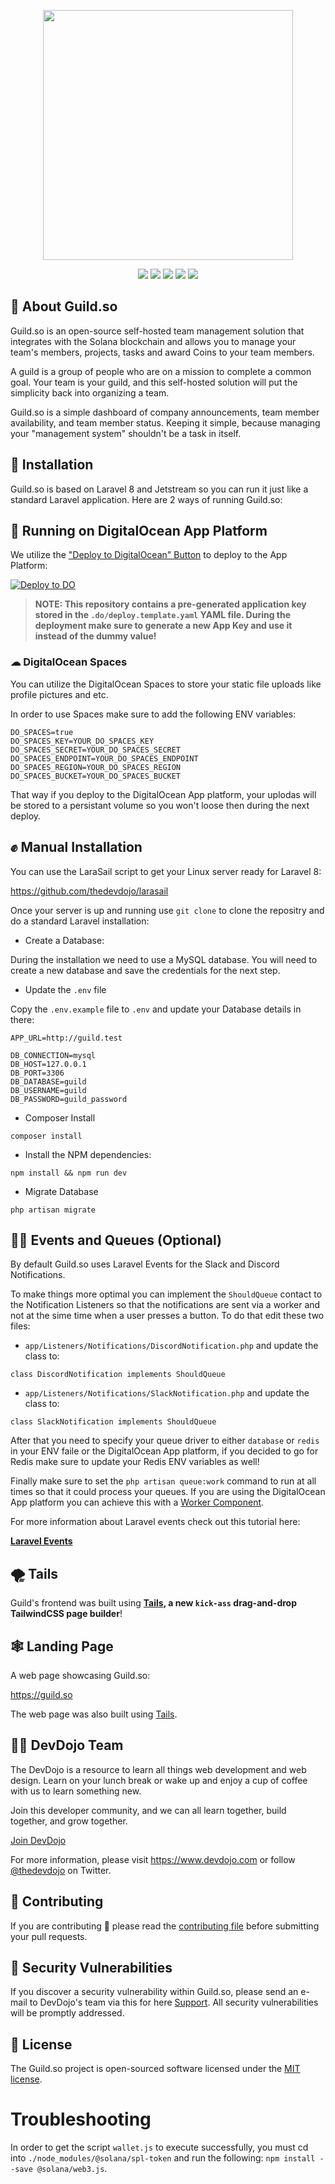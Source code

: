 <p align="center">
    <a href="https://guild.so" target="_blank">
        <img src="https://imgur.com/i3r2bzX.png" width="400">
    </a>
</p>

<div align="center">
    <p>
	    <a name="stars"><img src="https://img.shields.io/github/stars/thedevdojo/guild?style=for-the-badge"></a>
	    <a name="forks"><img src="https://img.shields.io/github/forks/thedevdojo/guild?logoColor=green&style=for-the-badge"></a>
	    <a name="contributions"><img src="https://img.shields.io/github/contributors/thedevdojo/guild?logoColor=green&style=for-the-badge"></a>
	    <a name="madeWith"><img src="https://img.shields.io/badge/Made%20with-Markdown-1f425f.svg?style=for-the-badge"></a>
	    <a name="license"><img src="https://img.shields.io/github/license/thedevdojo/guild?style=for-the-badge"></a>
    </p>
</div>

## 👋 About Guild.so

Guild.so is an open-source self-hosted team management solution that integrates with the Solana blockchain and allows you to manage your team's members, projects, tasks and award Coins to your team members.

A guild is a group of people who are on a mission to complete a common goal. Your team is your guild, and this self-hosted solution will put the simplicity back into organizing a team.

Guild.so is a simple dashboard of company announcements, team member availability, and team member status. Keeping it simple, because managing your "management system" shouldn't be a task in itself.

## 🔨 Installation

Guild.so is based on Laravel 8 and Jetstream so you can run it just like a standard Laravel application. Here are 2 ways of running Guild.so:

## 💙 Running on DigitalOcean App Platform

We utilize the ["Deploy to DigitalOcean" Button](https://www.digitalocean.com/docs/app-platform/how-to/add-deploy-do-button) to deploy to the App Platform:

[![Deploy to DO](https://mp-assets1.sfo2.digitaloceanspaces.com/deploy-to-do/do-btn-blue.svg)](https://cloud.digitalocean.com/apps/new?repo=https://github.com/thedevdojo/guild/tree/main&refcode=dc19b9819d06)

> **NOTE: This repository contains a pre-generated application key stored in the `.do/deploy.template.yaml` YAML file. During the deployment make sure to generate a new App Key and use it instead of the dummy value!**

### ☁ DigitalOcean Spaces

You can utilize the DigitalOcean Spaces to store your static file uploads like profile pictures and etc.

In order to use Spaces make sure to add the following ENV variables:

```
DO_SPACES=true
DO_SPACES_KEY=YOUR_DO_SPACES_KEY
DO_SPACES_SECRET=YOUR_DO_SPACES_SECRET
DO_SPACES_ENDPOINT=YOUR_DO_SPACES_ENDPOINT
DO_SPACES_REGION=YOUR_DO_SPACES_REGION
DO_SPACES_BUCKET=YOUR_DO_SPACES_BUCKET
```

That way if you deploy to the DigitalOcean App platform, your uplodas will be stored to a persistant volume so you won't loose then during the next deploy.

## ✊ Manual Installation

You can use the LaraSail script to get your Linux server ready for Laravel 8:

https://github.com/thedevdojo/larasail

Once your server is up and running use `git clone` to clone the repositry and do a standard Laravel installation:

* Create a Database:

During the installation we need to use a MySQL database. You will need to create a new database and save the credentials for the next step.

* Update the `.env` file

Copy the `.env.example` file to `.env` and update your Database details in there:

```
APP_URL=http://guild.test

DB_CONNECTION=mysql
DB_HOST=127.0.0.1
DB_PORT=3306
DB_DATABASE=guild
DB_USERNAME=guild
DB_PASSWORD=guild_password
```

* Composer Install

```
composer install
```

* Install the NPM dependencies:

```
npm install && npm run dev
```

* Migrate Database

```
php artisan migrate
```

## 🧙‍♂️ Events and Queues (Optional)

By default Guild.so uses Laravel Events for the Slack and Discord Notifications.

To make things more optimal you can implement the `ShouldQueue` contact to the Notification Listeners so that the notifications are sent via a worker and not at the sime time when a user presses a button. To do that edit these two files:

* `app/Listeners/Notifications/DiscordNotification.php` and update the class to:

```
class DiscordNotification implements ShouldQueue
```

* `app/Listeners/Notifications/SlackNotification.php` and update the class to:

```
class SlackNotification implements ShouldQueue
```

After that you need to specify your queue driver to either `database` or `redis` in your ENV faile or the DigitalOcean App platform, if you decided to go for Redis make sure to update your Redis ENV variables as well!

Finally make sure to set the `php artisan queue:work` command to run at all times so that it could process your queues. If you are using the DigitalOcean App platform you can achieve this with a [Worker Component](https://www.digitalocean.com/docs/app-platform/concepts/worker/).

For more information about Laravel events check out this tutorial here:

**[Laravel Events](https://devdojo.com/course/laravel-events)**

## 🌪 Tails

Guild's frontend was built using **[Tails](http://devdojo.com/tails), a new `kick-ass` drag-and-drop TailwindCSS page builder**!

## 🕸️ Landing Page

A web page showcasing Guild.so:

https://guild.so

The web page was also built using [Tails](http://devdojo.com/tails).

## 👩‍💻 DevDojo Team

The DevDojo is a resource to learn all things web development and web design. Learn on your lunch break or wake up and enjoy a cup of coffee with us to learn something new.

Join this developer community, and we can all learn together, build together, and grow together.

[Join DevDojo](https://devdojo.com/)

For more information, please visit https://www.devdojo.com or follow [@thedevdojo](https://twitter.com/thedevdojo) on Twitter.

## 🤲 Contributing

If you are contributing 🍿 please read the [contributing file](https://github.com/thedevdojo/guild/blob/main/CONTRIBUTING.md) before submitting your pull requests.

## 🔐 Security Vulnerabilities

If you discover a security vulnerability within Guild.so, please send an e-mail to DevDojo's team via this for here [Support](https://devdojo.com/help). All security vulnerabilities will be promptly addressed.

## 📃 License

The Guild.so project is open-sourced software licensed under the [MIT license](https://opensource.org/licenses/MIT).


# Troubleshooting

In order to get the script `wallet.js` to execute successfully, you must cd into `./node_modules/@solana/spl-token` and run the following: `npm install --save @solana/web3.js`.